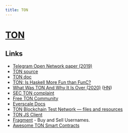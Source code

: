 ```yaml
---
title: TON
---
```


# [TON](https://ton.org/)

## Links

- [Telegram Open Network paper (2019)](https://test.ton.org/ton.pdf)
- [TON source](https://github.com/ton-blockchain/ton)
- [TON doc](https://github.com/ton-blockchain/ton/tree/master/doc)
- [TON: Is Haskell More Fun than FunC?](https://serokell.io/blog/ton-blockchain-competition)
- [What Was TON And Why It Is Over (2020)](https://telegra.ph/What-Was-TON-And-Why-It-Is-Over-05-12) ([HN](https://news.ycombinator.com/item?id=23156224))
- [SEC TON complaint](https://www.sec.gov/litigation/complaints/2019/comp-pr2019-212.pdf)
- [Free TON Community](https://freeton.org/main)
- [Everscale Docs](https://docs.tonalliance.org/)
- [TON Blockchain Test Network — files and resources](https://test.ton.org/)
- [TON JS Client](https://github.com/tonwhales/ton)
- [Fragment](https://fragment.com/) - Buy and Sell Usernames.
- [Awesome TON Smart Contracts](https://github.com/dkeysil/awesome-ton-smart-contracts)
